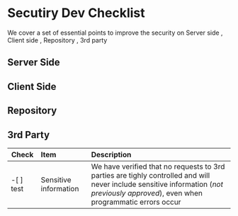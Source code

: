 # Secutiry Dev Checklist
We cover a set of essential points to improve the security on Server side , Client side , Repository , 3rd party 
## Server Side
## Client Side
## Repository
## 3rd Party
| Check|Item | Description| 
| -------------- | :--------- |:--------- |
|-[ ] test|Sensitive information|We have verified that no requests to 3rd parties are tighly controlled and will never include sensitive information (*not previously approved*), even when programmatic errors occur|